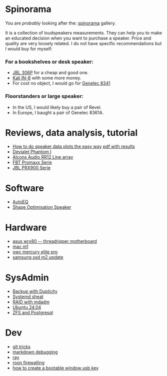 # Spinorama

You are *probably* looking after the: [spinorama](https://www.spinorama.org/) gallery.

It is a collection of loudspeakers measurements. They can
help you to make an educated decision when you want to purchase a
speaker. Price and quality are very loosely related. I do not have
specific recommendations but I would buy for myself:

### For a bookshelves or desk speaker:
- [JBL 306P](https://pierreaubert.github.io/spinorama/JBL%20306P%20Mark%20ii/ASR/index_asr.html)
  for a cheap and good one.
- [Kali IN-8](https://pierreaubert.github.io/spinorama/Kali%20IN-8/ASR/index_asr.html)
  with some more money.
- For cost no object, I would go for [Genelec 8341](https://pierreaubert.github.io/spinorama/Genelec%208341A/ASR/index_asr.html)

### Floorstanders or large speaker:

- In the US, I would likely buy a pair of Revel.
- In Europe, I baught a pair of Genelec 8361A.

# Reviews, data analysis, tutorial

- [How to do speaker data plots the easy way](/blog/tutorial/easyplot/easyplot.md) [pdf with results](/blog/tutorial/easyplot/easyplot.pdf)
- [Devialet Phantom I](/blog/reviews/20230910-Devialet-Phantom/index.html)
- [Alcons Audio RR12 Line array](/blog/reviews/20221113-Alcons-Audio-beamforming/index.html)
- [FBT Promaxx Serie](/blog/reviews/20221105-FBT-Promaxx/index.html)
- [JBL PRX900 Serie](/blog/reviews/20221103-JBL-PRX900/index.html)

# Software

- [AutoEQ](/blog/software/autoeq.md)
- [Shape Optimisation Speaker](/blog/software/shape_optimisation_speaker.md)

# Hardware

- [asus wrx80 -- threadripper motherboard](/blog/hardware/asus_wrx80.md)
- [mac m1](/blog/hardware/mac_m1.md)
- [owc mercury elite pro](/blog/hardware/owc_mercury_elite_pro.md)
- [samsung ssd m2 update](/blog/hardware/samsung_ssd_magician.md)

# SysAdmin

- [Backup with Duplicity](/blog/sysadmin/backup.md)
- [Systemd sheat](/blog/sysadmin/systemd.md)
- [RAID with mdadm](/blog/sysadmin/mdadm.md)
- [Ubuntu 24.04](/blog/sysadmin/ubuntu-24.04.md)
- [ZFS and Postgresql](/blog/sysadmin/zfs.md)

# Dev

- [git tricks](/blog/dev/git.md)
- [markdown debugging](/blog/dev/markdown.md)
- [ray](/blog/dev/ray.md)
- [roon firewalling](/blog/dev/roon.md)
- [how to create a bootable window usb key](/blog/dev/windows.md)



